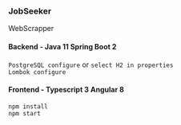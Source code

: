 ### JobSeeker
WebScrapper

#### Backend - Java 11 Spring Boot 2
`PostgreSQL configure` or `select H2 in properties`  
`Lombok configure`

#### Frontend - Typescript 3 Angular 8
`npm install`  
`npm start`
